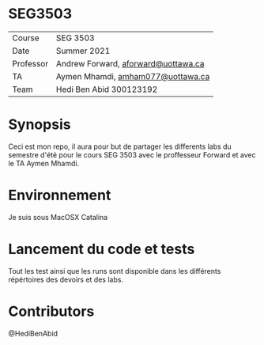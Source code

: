 # SEG3503

|  |  |
| --- | --- |
| Course | SEG 3503 |
| Date | Summer 2021 |
| Professor | Andrew Forward, aforward@uottawa.ca |
| TA | Aymen Mhamdi, amham077@uottawa.ca |
| Team | Hedi Ben Abid 300123192 |





# Synopsis 
Ceci est mon repo, il aura pour but de partager les differents labs du semestre d'été pour le cours SEG 3503
avec le proffesseur Forward et avec le TA Aymen Mhamdi.

# Environnement

Je suis sous MacOSX Catalina


# Lancement du code et tests
Tout les test ainsi que les runs sont disponible dans les différents répértoires des devoirs et des labs.

# Contributors
@HediBenAbid





